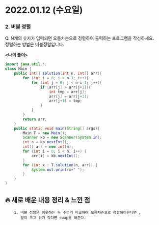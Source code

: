 # 2022.01.12 (수요일)
### **2. 버블 정렬**

Q. N개의 숫자가 입력되면 오름차순으로 정렬하여 출력하는 프로그램을 작성하세요.  
   정렬하는 방법은 버블정렬입니다.

**<나의 풀이>**

```java
import java.util.*;
class Main {	
	public int[] solution(int n, int[] arr){
		for (int i = 0; i < n-1; i++){
			for (int j = 0; j < n-i-1; j++){
				if (arr[j] > arr[j+1]){
					int tmp = arr[j];
					arr[j] = arr[j+1];
					arr[j+1] = tmp;
				}
			}	
		}
		return arr;
	}
	public static void main(String[] args){
		Main T = new Main();
		Scanner kb = new Scanner(System.in);
		int n = kb.nextInt();
		int[] arr = new int[n];
		for (int i = 0; i < n; i++) {
		    arr[i] = kb.nextInt();
        }
		for (int x : T.solution(n, arr)) {
		    System.out.print(x+" ");
        }
	}
}
```


##  **🔥 새로 배운 내용 정리 & 느낀 점**

        1. 버블 정렬은 이웃하는 두 수끼리 비교하여 오름차순으로 정렬해야한다면 ,
           앞이 크고 뒤가 작다면 swap을 해준다. 
        
      